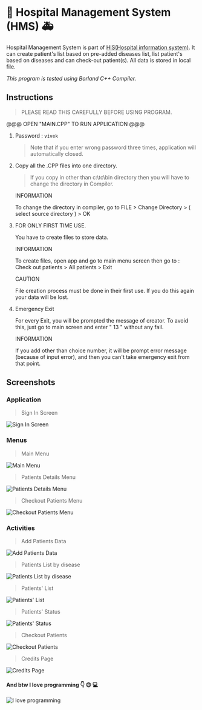 # :hospital: Hospital Management System (HMS) :ambulance:

Hospital Management System is part of [HIS(Hospital information system)](https://en.wikipedia.org/wiki/Hospital_information_system). It can create patient's list based on pre-added diseases list, list patient's based on diseases and can check-out patient(s). All data is stored in local file.

*This program is tested using Borland C++ Compiler.*

## Instructions

> PLEASE READ THIS CAREFULLY BEFORE USING PROGRAM.

@@@ OPEN "MAIN.CPP" TO RUN APPLICATION @@@

1. Password : `vivek`
    > Note that if you enter wrong password three times, application will automatically closed.

2. Copy all the .CPP files into one directory.
    > If you copy in other than c:\tc\bin directory then you will have to change the directory in Compiler.

    INFORMATION
    
    To change the directory in compiler, go to FILE > Change Directory > ( select source directory ) > OK

3. FOR ONLY FIRST TIME USE.

    You have to create files to store data.

    INFORMATION

    To create files, open app and go to main menu screen then go to : Check out patients > All patients > Exit

    CAUTION

    File creation process must be done in their first use. If you do this again your data will be lost.

4. Emergency Exit

    For every Exit, you will be prompted the message of creator. To avoid this, just go to main screen and enter " 13 " without any fail.

    INFORMATION
   
    If you add other than choice number, it will be prompt error message (because of input error), and then you can't take emergency exit from that point.


## Screenshots
### Application
> Sign In Screen

![Sign In Screen](screenshots/sign-in-screen.png "Sign In Screen")

### Menus
> Main Menu

![Main Menu](screenshots/main-menu.png "Main Menu")

> Patients Details Menu

![Patients Details Menu](screenshots/patients-details-menu.png "Patients Details Menu")

> Checkout Patients Menu

![Checkout Patients Menu](screenshots/check-out-patients-menu.png "Checkout Patients Menu")

### Activities
> Add Patients Data

![Add Patients Data](screenshots/add-patient-data.png "Add Patients Data")

> Patients List by disease

![Patients List by disease](screenshots/patients-details-choices.png "Patients List by disease")

> Patients' List

![Patients' List](screenshots/patients-list.png "Patients' List")

> Patients' Status

![Patients' Status](screenshots/patients-status-count.png "Patients' Status")

> Checkout Patients

![Checkout Patients](screenshots/patients-checked-out-message.png "Checkout Patients")

> Credits Page

![Credits Page](screenshots/credits-page.png "Credits Page")

#### And btw I love programming :point_down: :heart_eyes: :computer:
![I love programming](screenshots/happy-programming.png "I love programming")